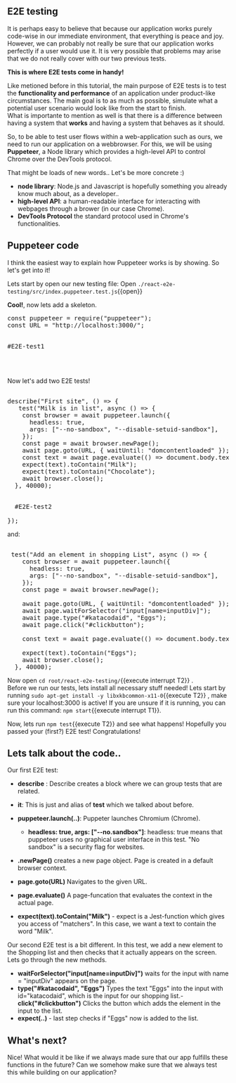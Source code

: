 ## E2E testing

It is perhaps easy to believe that because our application works purely code-wise in our immediate environment, that everything is peace and joy. However, we can probably not really be sure that our application works perfectly if a user would use it.
It is very possible that problems may arise that we do not really cover with our two previous tests.

**This is where E2E tests come in handy!**

Like metioned before in this tutorial, the main purpose of E2E tests is to test the **functionality and performance** of an application under product-like circumstances. The main goal is to as much as possible, simulate what a potential user scenario would look like from the start to finish.  
What is importante to mention as well is that there is a difference between having a system that **works** and having a system that behaves as it should.

So, to be able to test user flows within a web-application such as ours, we need to run our application on a webbrowser. For this, we will be using **Puppeteer**, a Node library which provides a high-level API to control Chrome over the DevTools protocol.

That might be loads of new words.. Let's be more concrete :)

- **node library**: Node.js and Javascript is hopefully something you already know much about, as a developer..
- **high-level API**: a human-readable interface for interacting with webpages through a brower (in our case Chrome).
- **DevTools Protocol** the standard protocol used in Chrome's functionalities.

## Puppeteer code

I think the easiest way to explain how Puppeteer works is by showing. So let's get into it!

Lets start by open our new testing file: Open `./react-e2e-testing/src/index.puppeteer.test.js`{{open}}

**Cool!**, now lets add a skeleton.

<pre class="file" data-filename="/root/react-e2e-testing/src/index.puppeteer.test.js" data-target="replace">
const puppeteer = require("puppeteer");
const URL = "http://localhost:3000/";


#E2E-test1



</pre>

Now let's add two E2E tests!

<pre class="file" data-filename="/root/react-e2e-testing/src/index.puppeteer.test.js" data-target="insert"  data-marker="#E2E-test1">

describe("First site", () => {
   test("Milk is in list", async () => {
    const browser = await puppeteer.launch({
      headless: true,
      args: ["--no-sandbox", "--disable-setuid-sandbox"],
    });
    const page = await browser.newPage();
    await page.goto(URL, { waitUntil: "domcontentloaded" });
    const text = await page.evaluate(() => document.body.textContent);
    expect(text).toContain("Milk");
    expect(text).toContain("Chocolate");
    await browser.close();
  }, 40000);


  #E2E-test2

});
</pre>

and:

<pre class="file" data-filename="/root/react-e2e-testing/src/index.puppeteer.test.js" data-target="insert"  data-marker="#E2E-test2">

 test("Add an element in shopping List", async () => {
    const browser = await puppeteer.launch({
      headless: true,
      args: ["--no-sandbox", "--disable-setuid-sandbox"],
    });
    const page = await browser.newPage();

    await page.goto(URL, { waitUntil: "domcontentloaded" });
    await page.waitForSelector("input[name=inputDiv]");
    await page.type("#katacodaid", "Eggs");
    await page.click("#clickbutton");

    const text = await page.evaluate(() => document.body.textContent);

    expect(text).toContain("Eggs");
    await browser.close();
  }, 40000);
</pre>

Now open `cd root/react-e2e-testing/`{{execute interrupt T2}} .  
Before we run our tests, lets install all necessary stuff needed!
Lets start by running `sudo apt-get install -y libxkbcommon-x11-0`{{execute T2}} , make sure your localhost:3000 is active! If you are unsure if it is running, you can run this command: `npm start`{{execute interrupt T1}}.

Now, lets run `npm test`{{execute T2}} and see what happens!
Hopefully you passed your (first?) E2E test! Congratulations!

## Lets talk about the code..

Our first E2E test:

- **describe** : Describe creates a block where we can group tests that are related.
- **it**: This is just and alias of **test** which we talked about before.
- **puppeteer.launch(..)**: Puppeter launches Chromium (Chrome).

  - **headless: true, args: ["--no.sandbox"]**: headless: true means that puppeteer uses no graphical user interface in this test. "No sandbox" is a security flag for websites.

- **.newPage()** creates a new page object. Page is created in a default browser context.

- **page.goto(URL)** Navigates to the given URL.

- **page.evaluate()** A page-funcation that evaluates the context in the actual page.

- **expect(text).toContain("Milk")** - expect is a Jest-function which gives you access of "matchers". In this case, we want a text to contain the word "Milk".

Our second E2E test is a bit different. In this test, we add a new element to the Shopping list and then checks that it actually appears on the screen. Lets go through the new methods.

- **waitForSelector("input[name=inputDiv]")** waits for the input with name = "inputDiv" appears on the page.
- **type("#katacodaid", "Eggs")** Types the text "Eggs" into the input with id="katacodaid", which is the input for our shopping list.- **click("#clickbutton")** Clicks the button which adds the element in the input to the list.
- **expect(..)** - last step checks if "Eggs" now is added to the list.

## What's next?

Nice!
What would it be like if we always made sure that our app fulfills these functions in the future? Can we somehow make sure that we always test this while building on our application?
